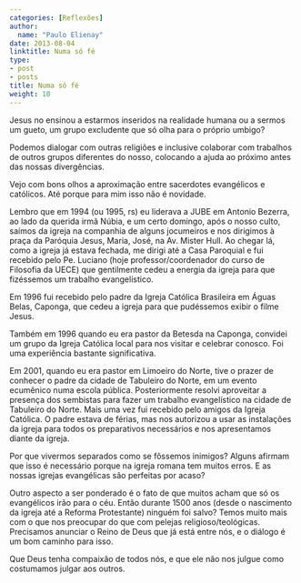 ```yaml
---
categories: [Reflexões]
author:
  name: "Paulo Elienay"
date: 2013-08-04
linktitle: Numa só fé
type:
- post
- posts
title: Numa só fé
weight: 10
---
```

Jesus no ensinou a estarmos inseridos na realidade humana ou a sermos um gueto, um grupo excludente que só olha para o próprio umbigo?

Podemos dialogar com outras religiões e inclusive colaborar com trabalhos de outros grupos diferentes do nosso, colocando a ajuda ao próximo antes das nossas divergências.

Vejo com bons olhos a aproximação entre sacerdotes evangélicos e católicos. Até porque para mim isso não é novidade. 

Lembro que em 1994 (ou 1995, rs) eu liderava a JUBE em Antonio Bezerra, ao lado da querida irmã Núbia, e um certo domingo, após o nosso culto, saímos da igreja na companhia de alguns jocumeiros e nos dirigimos à praça da Paróquia Jesus, Maria, José, na Av. Mister Hull. Ao chegar lá, como a igreja já estava fechada, me dirigi até a Casa Paroquial e fui recebido pelo Pe. Luciano (hoje professor/coordenador do curso de Filosofia da UECE) que gentilmente cedeu a energia da igreja para que fizéssemos um trabalho evangelístico.

Em 1996 fui recebido pelo padre da Igreja Católica Brasileira em Águas Belas, Caponga, que cedeu a igreja para que pudéssemos exibir o filme Jesus.

Também em 1996 quando eu era pastor da Betesda na Caponga, convidei um grupo da Igreja Católica local para nos visitar e celebrar conosco. Foi uma experiência bastante significativa.

Em 2001, quando eu era pastor em Limoeiro do Norte, tive o prazer de conhecer o padre da cidade de Tabuleiro do Norte, em um evento ecumênico numa escola pública. Posteriormente resolvi aproveitar a presença dos sembistas para fazer um trabalho evangelístico na cidade de Tabuleiro do Norte. Mais uma vez fui recebido pelo amigos da Igreja Católica. O padre estava de férias, mas nos autorizou a usar as instalações da igreja para todos os preparativos necessários e nos apresentamos diante da igreja.

Por que vivermos separados como se fôssemos inimigos? Alguns afirmam que isso é necessário porque na igreja romana tem muitos erros. E as nossas igrejas evangélicas são perfeitas por acaso? 

Outro aspecto a ser ponderado é o fato de que muitos acham que só os evangélicos irão para o céu. Então durante 1500 anos (desde o nascimento da igreja até a Reforma Protestante) ninguém foi salvo? Temos muito mais com o que nos preocupar do que com pelejas religioso/teológicas. Precisamos anunciar o Reino de Deus que já está entre nós, e o diálogo é um bom caminho para isso.

Que Deus tenha compaixão de todos nós, e que ele não nos julgue como costumamos julgar aos outros.
